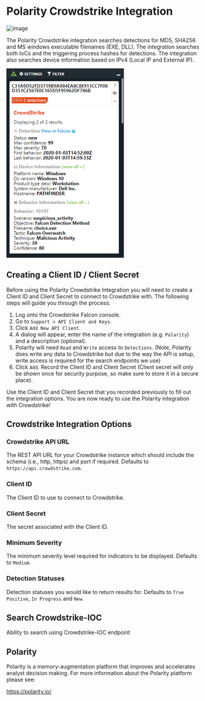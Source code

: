 # Polarity Crowdstrike Integration

![image](https://img.shields.io/badge/status-beta-green.svg)

The Polarity Crowdstrike integration searches detections for MD5, SHA256 and MS windows executable filenames (EXE, DLL). The integration searches both IoCs and the triggering process hashes for detections. The integration also searches device information based on IPv4 (Local IP and External IP).

![image](images/overlay.png)

## Creating a Client ID / Client Secret

Before using the Polarity Crowdstrike Integration you will need to create a Client ID and Client Secret to connect to Crowdstrike with. The following steps will guide you through the process:

1. Log onto the Crowdstrike Falcon console.
2. Go to `Support > API Client and Keys`.
3. Click `Add New API Client`.
4. A dialog will appear, enter the name of the integration (e.g. `Polarity`) and a description (optional).
5. Polarity will need `Read` and `Write` access to `Detections`. (Note, Polarity does write any data to Crowdstrike but due to the way the API is setup, write access is required for the search endpoints we use)
6. Click `Add`. Record the Client ID and Client Secret (Client secret will only be shown once for security purpose, so make sure to store it in a secure place).

Use the Client ID and Client Secret that you recorded previously to fill out the integration options. You are now ready to use the Polarity integration with Crowdstrike!

## Crowdstrike Integration Options

### Crowdstrike API URL

The REST API URL for your Crowdstrike instance which should include the schema (i.e., http, https) and port if required. Defaults to `https://api.crowdstrike.com`.

### Client ID

The Client ID to use to connect to Crowdstrike.

### Client Secret

The secret associated with the Client ID.

### Minimum Severity

The minimum severity level required for indicators to be displayed. Defaults to `Medium`.

### Detection Statuses

Detection statuses you would like to return results for. Defaults to `True Positive`, `In Progress` and `New`.

## Search Crowdstrike-IOC

Ability to search using Crowdstrike-IOC endpoint

## Polarity

Polarity is a memory-augmentation platform that improves and accelerates analyst decision making. For more information about the Polarity platform please see:

https://polarity.io/
